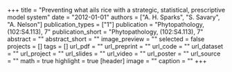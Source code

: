 +++
title = "Preventing what ails rice with a strategic, statistical, prescriptive model system"
date = "2012-01-01"
authors = ["A. H. Sparks", "S. Savary", "A. Nelson"]
publication_types = ["1"]
publication = "Phytopathology, (102:S4.113), 7"
publication_short = "Phytopathology, (102:S4.113), 7"
abstract = ""
abstract_short = ""
image_preview = ""
selected = false
projects = []
tags = []
url_pdf = ""
url_preprint = ""
url_code = ""
url_dataset = ""
url_project = ""
url_slides = ""
url_video = ""
url_poster = ""
url_source = ""
math = true
highlight = true
[header]
image = ""
caption = ""
+++

